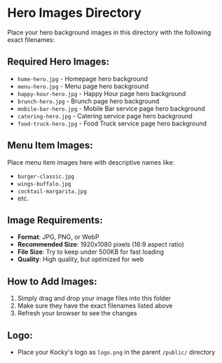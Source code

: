 # Hero Images Directory

Place your hero background images in this directory with the following exact filenames:

## Required Hero Images:
- `home-hero.jpg` - Homepage hero background
- `menu-hero.jpg` - Menu page hero background  
- `happy-hour-hero.jpg` - Happy Hour page hero background
- `brunch-hero.jpg` - Brunch page hero background
- `mobile-bar-hero.jpg` - Mobile Bar service page hero background
- `catering-hero.jpg` - Catering service page hero background
- `food-truck-hero.jpg` - Food Truck service page hero background

## Menu Item Images:
Place menu item images here with descriptive names like:
- `burger-classic.jpg`
- `wings-buffalo.jpg`
- `cocktail-margarita.jpg`
- etc.

## Image Requirements:
- **Format**: JPG, PNG, or WebP
- **Recommended Size**: 1920x1080 pixels (16:9 aspect ratio)
- **File Size**: Try to keep under 500KB for fast loading
- **Quality**: High quality, but optimized for web

## How to Add Images:
1. Simply drag and drop your image files into this folder
2. Make sure they have the exact filenames listed above
3. Refresh your browser to see the changes

## Logo:
- Place your Kocky's logo as `logo.png` in the parent `/public/` directory
